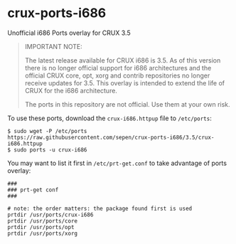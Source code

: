 # crux-ports-i686

Unofficial i686 Ports overlay for CRUX 3.5

> IMPORTANT NOTE:
> 
> The latest release available for CRUX i686 is 3.5. As of this version there is no longer official support for i686 architectures and the official CRUX core, opt, xorg and contrib repositories no longer receive updates for 3.5. This overlay is intended to extend the life of CRUX for the i686 architecture.
> 
> The ports in this repository are not official. Use them at your own risk.

To use these ports, download the `crux-i686.httpup` file to `/etc/ports`:
```
$ sudo wget -P /etc/ports https://raw.githubusercontent.com/sepen/crux-ports-i686/3.5/crux-i686.httpup
$ sudo ports -u crux-i686
```

You may want to list it first in `/etc/prt-get.conf` to take advantage of ports overlay:
```
###
### prt-get conf
###

# note: the order matters: the package found first is used
prtdir /usr/ports/crux-i686
prtdir /usr/ports/core
prtdir /usr/ports/opt
prtdir /usr/ports/xorg
```
